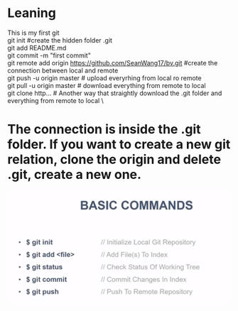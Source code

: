 # Leaning
This is my first git \
git init #create the hidden folder .git \
git add README.md\
git commit -m "first commit"\
git remote add origin https://github.com/SeanWang17/bv.git  #create the connection between local and remote \
git push -u origin master # upload   everyrhing from local ro remote \
git pull -u origin master # download everything from remote to local \
git clone http... # Another way that straightly download the .git folder and everything from remote to local \
# The connection is inside the .git folder. If you want to create a new git relation, clone the origin and delete .git, create a new one.
![alt text](https://github.com/SeanWang17/gitLearning/blob/login/basicCommands.png)
